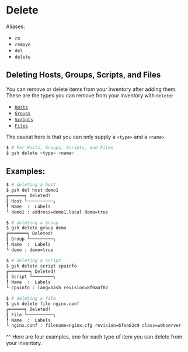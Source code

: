 # Delete

Aliases:
- `rm`
- `remove`
- `del`
- `delete`

## Deleting Hosts, Groups, Scripts, and Files
You can remove or delete items from your inventory after adding them.<br />
These are the types you can remove from your inventory with `delete`:
- [`Hosts`](hosts.md)
- [`Groups`](groups.md)
- [`Scripts`](scripts.md)
- [`Files`](files.md)

The caveat here is that you can only supply a `<type>` and a `<name>`

```bash
$ # For Hosts, Groups, Scripts, and Files
$ gsh delete <type> <name>
```
## Examples:

```bash
$ # deleting a host
$ gsh del host demo1
╔══════╕ Deleted!
║ Host └──────────╮
╿ Name  :  Labels
└ demo1 : address=demo1.local demo=true
```
```bash
$ # deleting a group
$ gsh delete group demo
╔═══════╕ Deleted!
║ Group └─────────╮
╿ Name  :  Labels
└ demo : demo=true
```
```bash
$ # deleting a script
$ gsh delete script cpuinfo
╔════════╕ Deleted!
║ Script └────────╮
╿ Name  :  Labels
└ cpuinfo : lang=bash revision=8f0aaf02
```
```bash
$ # deleting a file
$ gsh delete file nginx.conf
╔══════╕ Deleted!
║ File └──────────╮
╿ Name  :  Labels
└ nginx.conf : filename=nginx.cfg revision=6fea02c9 class=webserver
```

^^ Here are four examples, one for each type of item you can delete from your inventory.
